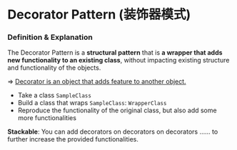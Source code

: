 # Decorator Pattern (装饰器模式)

### Definition & Explanation

The Decorator Pattern is a **structural pattern** that is **a wrapper that adds new functionality to an existing class**, without impacting existing structure and functionality of the objects.

=> <u>Decorator is an object that adds feature to another object.</u>

* Take a class `SampleClass`
* Build a class that wraps `SampleClass`: `WrapperClass`
* Reproduce the functionality of the original class, but also add some more functionalities

**Stackable**: You can add decorators on decorators on decorators …… to further increase the provided functionalities.